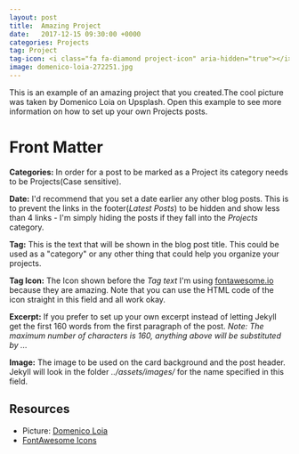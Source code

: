 ```yaml
---
layout: post
title:  Amazing Project
date:   2017-12-15 09:30:00 +0000
categories: Projects
tag: Project
tag-icon: <i class="fa fa-diamond project-icon" aria-hidden="true"></i>
image: domenico-loia-272251.jpg 
---
```

This is an example of an amazing project that you created.The cool picture was taken by Domenico Loia on Upsplash. Open this example to see more information on how to set up your own Projects posts.


# Front Matter

**Categories:** In order for a post to be marked as a Project its category needs to be Projects(Case sensitive).

**Date:** I'd recommend that you set a date earlier any other blog posts. This is to prevent the links in the footer(_Latest Posts_) to be hidden and show less than 4 links - I'm simply hiding the posts if they fall into the _Projects_ category.

**Tag:** This is the text that will be shown in the blog post title. This could be used as a "category" or any other thing that could help you organize your projects.

**Tag Icon:** The Icon shown before the _Tag text_ I'm using [fontawesome.io](http://fontawesome.io/) because they are amazing. Note that you can use the HTML code of the icon straight in this field and all work okay.

**Excerpt:** If you prefer to set up your own excerpt instead of letting Jekyll get the first 160 words from the first paragraph of the post. 
_Note: The maximum number of characters is 160, anything above will be substituted by ..._

**Image:** The image to be used on the card background and the post header. Jekyll will look in the folder _../assets/images/_ for the name specified in this field.


## Resources
- Picture: [Domenico Loia](https://unsplash.com/photos/EhTcC9sYXsw)
- [FontAwesome Icons](http://fontawesome.io/)

